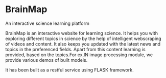 # BrainMap
An interactive science learning platform 

BrainMap is an interactive website for learning science. It helps you with exploring different topics in science by the help of intelligent webscraping of videos and content.
It also keeps you updated with the latest news and topics in the preferenced fields. Apart from this content learning is provided, based on the topics.For ex,IN image processing module, we provide various demos of built models.

It has been built as a restful service using FLASK framework.
